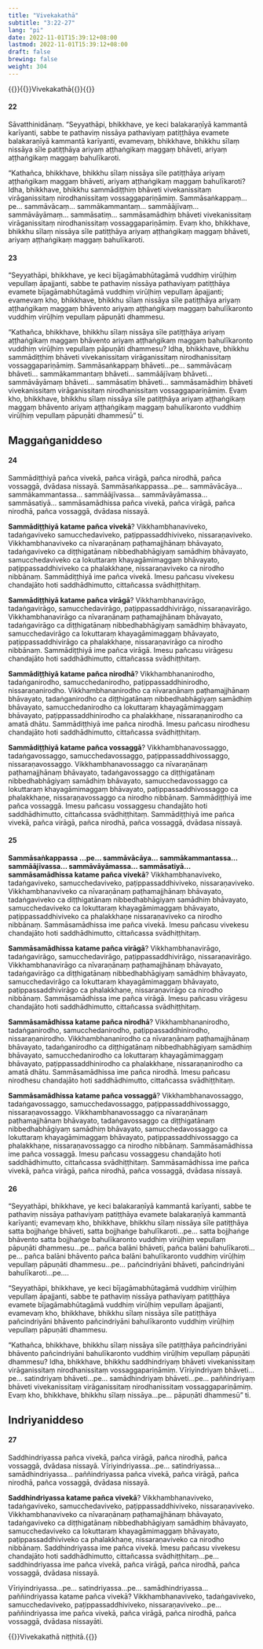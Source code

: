 ```yaml
---
title: "Vivekakathā"
subtitle: "3:22-27"
lang: "pi"
date: 2022-11-01T15:39:12+08:00
lastmod: 2022-11-01T15:39:12+08:00
draft: false
brewing: false
weight: 304
---
```



{{<subtitle>}}{{<suttalink src="ps3.4">}}Vivekakathā{{</suttalink>}}{{</subtitle>}}

#### 22

Sāvatthinidānaṃ. “Seyyathāpi, bhikkhave, ye keci balakaraṇīyā kammantā karīyanti, sabbe te pathaviṃ nissāya pathaviyaṃ patiṭṭhāya evamete balakaraṇīyā kammantā karīyanti, evamevaṃ, bhikkhave, bhikkhu sīlaṃ nissāya sīle patiṭṭhāya ariyaṃ aṭṭhaṅgikaṃ maggaṃ bhāveti, ariyaṃ aṭṭhaṅgikaṃ maggaṃ bahulīkaroti.

“Kathañca, bhikkhave, bhikkhu sīlaṃ nissāya sīle patiṭṭhāya ariyaṃ aṭṭhaṅgikaṃ maggaṃ bhāveti, ariyaṃ aṭṭhaṅgikaṃ maggaṃ bahulīkaroti? Idha, bhikkhave, bhikkhu sammādiṭṭhiṃ bhāveti vivekanissitaṃ virāganissitaṃ nirodhanissitaṃ vossaggapariṇāmiṃ. Sammāsaṅkappaṃ…pe… sammāvācaṃ… sammākammantaṃ… sammāājīvaṃ… sammāvāyāmaṃ… sammāsatiṃ… sammāsamādhiṃ bhāveti vivekanissitaṃ virāganissitaṃ nirodhanissitaṃ vossaggapariṇāmiṃ. Evaṃ kho, bhikkhave, bhikkhu sīlaṃ nissāya sīle patiṭṭhāya ariyaṃ aṭṭhaṅgikaṃ maggaṃ bhāveti, ariyaṃ aṭṭhaṅgikaṃ maggaṃ bahulīkaroti.

#### 23

“Seyyathāpi, bhikkhave, ye keci bījagāmabhūtagāmā vuddhiṃ virūḷhiṃ vepullaṃ āpajjanti, sabbe te pathaviṃ nissāya pathaviyaṃ patiṭṭhāya evamete bījagāmabhūtagāmā vuddhiṃ virūḷhiṃ vepullaṃ āpajjanti; evamevaṃ kho, bhikkhave, bhikkhu sīlaṃ nissāya sīle patiṭṭhāya ariyaṃ aṭṭhaṅgikaṃ maggaṃ bhāvento ariyaṃ aṭṭhaṅgikaṃ maggaṃ bahulīkaronto vuddhiṃ virūḷhiṃ vepullaṃ pāpuṇāti dhammesu.

“Kathañca, bhikkhave, bhikkhu sīlaṃ nissāya sīle patiṭṭhāya ariyaṃ aṭṭhaṅgikaṃ maggaṃ bhāvento ariyaṃ aṭṭhaṅgikaṃ maggaṃ bahulīkaronto vuddhiṃ virūḷhiṃ vepullaṃ pāpuṇāti dhammesu? Idha, bhikkhave, bhikkhu sammādiṭṭhiṃ bhāveti vivekanissitaṃ virāganissitaṃ nirodhanissitaṃ vossaggapariṇāmiṃ. Sammāsaṅkappaṃ bhāveti…pe… sammāvācaṃ bhāveti… sammākammantaṃ bhāveti… sammāājīvaṃ bhāveti… sammāvāyāmaṃ bhāveti… sammāsatiṃ bhāveti… sammāsamādhiṃ bhāveti vivekanissitaṃ virāganissitaṃ nirodhanissitaṃ vossaggapariṇāmiṃ. Evaṃ kho, bhikkhave, bhikkhu sīlaṃ nissāya sīle patiṭṭhāya ariyaṃ aṭṭhaṅgikaṃ maggaṃ bhāvento ariyaṃ aṭṭhaṅgikaṃ maggaṃ bahulīkaronto vuddhiṃ virūḷhiṃ vepullaṃ pāpuṇāti dhammesū” ti.

## Maggaṅganiddeso

#### 24

Sammādiṭṭhiyā pañca vivekā, pañca virāgā, pañca nirodhā, pañca vossaggā, dvādasa nissayā. Sammāsaṅkappassa…pe… sammāvācāya… sammākammantassa… sammāājīvassa… sammāvāyāmassa… sammāsatiyā… sammāsamādhissa pañca vivekā, pañca virāgā, pañca nirodhā, pañca vossaggā, dvādasa nissayā.

**Sammādiṭṭhiyā katame pañca vivekā**? Vikkhambhanaviveko, tadaṅgaviveko samucchedaviveko, paṭippassaddhiviveko, nissaraṇaviveko. Vikkhambhanaviveko ca nīvaraṇānaṃ paṭhamajjhānaṃ bhāvayato, tadaṅgaviveko ca diṭṭhigatānaṃ nibbedhabhāgiyaṃ samādhiṃ bhāvayato, samucchedaviveko ca lokuttaraṃ khayagāmimaggaṃ bhāvayato, paṭippassaddhiviveko ca phalakkhaṇe, nissaraṇaviveko ca nirodho nibbānaṃ. Sammādiṭṭhiyā ime pañca vivekā. Imesu pañcasu vivekesu chandajāto hoti saddhādhimutto, cittañcassa svādhiṭṭhitaṃ.

**Sammādiṭṭhiyā katame pañca virāgā**? Vikkhambhanavirāgo, tadaṅgavirāgo, samucchedavirāgo, paṭippassaddhivirāgo, nissaraṇavirāgo. Vikkhambhanavirāgo ca nīvaraṇānaṃ paṭhamajjhānaṃ bhāvayato, tadaṅgavirāgo ca diṭṭhigatānaṃ nibbedhabhāgiyaṃ samādhiṃ bhāvayato, samucchedavirāgo ca lokuttaraṃ khayagāmimaggaṃ bhāvayato, paṭippassaddhivirāgo ca phalakkhaṇe, nissaraṇavirāgo ca nirodho nibbānaṃ. Sammādiṭṭhiyā ime pañca virāgā. Imesu pañcasu virāgesu chandajāto hoti saddhādhimutto, cittañcassa svādhiṭṭhitaṃ.

**Sammādiṭṭhiyā katame pañca nirodhā**? Vikkhambhananirodho, tadaṅganirodho, samucchedanirodho, paṭippassaddhinirodho, nissaraṇanirodho. Vikkhambhananirodho ca nīvaraṇānaṃ paṭhamajjhānaṃ bhāvayato, tadaṅganirodho ca diṭṭhigatānaṃ nibbedhabhāgiyaṃ samādhiṃ bhāvayato, samucchedanirodho ca lokuttaraṃ khayagāmimaggaṃ bhāvayato, paṭippassaddhinirodho ca phalakkhaṇe, nissaraṇanirodho ca amatā dhātu. Sammādiṭṭhiyā ime pañca nirodhā. Imesu pañcasu nirodhesu chandajāto hoti saddhādhimutto, cittañcassa svādhiṭṭhitaṃ.

**Sammādiṭṭhiyā katame pañca vossaggā**? Vikkhambhanavossaggo, tadaṅgavossaggo, samucchedavossaggo, paṭippassaddhivossaggo, nissaraṇavossaggo. Vikkhambhanavossaggo ca nīvaraṇānaṃ paṭhamajjhānaṃ bhāvayato, tadaṅgavossaggo ca diṭṭhigatānaṃ nibbedhabhāgiyaṃ samādhiṃ bhāvayato, samucchedavossaggo ca lokuttaraṃ khayagāmimaggaṃ bhāvayato, paṭippassaddhivossaggo ca phalakkhaṇe, nissaraṇavossaggo ca nirodho nibbānaṃ. Sammādiṭṭhiyā ime pañca vossaggā. Imesu pañcasu vossaggesu chandajāto hoti saddhādhimutto, cittañcassa svādhiṭṭhitaṃ. Sammādiṭṭhiyā ime pañca vivekā, pañca virāgā, pañca nirodhā, pañca vossaggā, dvādasa nissayā.

#### 25

**Sammāsaṅkappassa …pe… sammāvācāya… sammākammantassa… sammāājīvassa… sammāvāyāmassa… sammāsatiyā… sammāsamādhissa katame pañca vivekā**? Vikkhambhanaviveko, tadaṅgaviveko, samucchedaviveko, paṭippassaddhiviveko, nissaraṇaviveko. Vikkhambhanaviveko ca nīvaraṇānaṃ paṭhamajjhānaṃ bhāvayato, tadaṅgaviveko ca diṭṭhigatānaṃ nibbedhabhāgiyaṃ samādhiṃ bhāvayato, samucchedaviveko ca lokuttaraṃ khayagāmimaggaṃ bhāvayato, paṭippassaddhiviveko ca phalakkhaṇe nissaraṇaviveko ca nirodho nibbānaṃ. Sammāsamādhissa ime pañca vivekā. Imesu pañcasu vivekesu chandajāto hoti saddhādhimutto, cittañcassa svādhiṭṭhitaṃ.

**Sammāsamādhissa katame pañca virāgā**? Vikkhambhanavirāgo, tadaṅgavirāgo, samucchedavirāgo, paṭippassaddhivirāgo, nissaraṇavirāgo. Vikkhambhanavirāgo ca nīvaraṇānaṃ paṭhamajjhānaṃ bhāvayato, tadaṅgavirāgo ca diṭṭhigatānaṃ nibbedhabhāgiyaṃ samādhiṃ bhāvayato, samucchedavirāgo ca lokuttaraṃ khayagāmimaggaṃ bhāvayato, paṭippassaddhivirāgo ca phalakkhaṇe, nissaraṇavirāgo ca nirodho nibbānaṃ. Sammāsamādhissa ime pañca virāgā. Imesu pañcasu virāgesu chandajāto hoti saddhādhimutto, cittañcassa svādhiṭṭhitaṃ.

**Sammāsamādhissa katame pañca nirodhā**? Vikkhambhananirodho, tadaṅganirodho, samucchedanirodho, paṭippassaddhinirodho, nissaraṇanirodho. Vikkhambhananirodho ca nīvaraṇānaṃ paṭhamajjhānaṃ bhāvayato, tadaṅganirodho ca diṭṭhigatānaṃ nibbedhabhāgiyaṃ samādhiṃ bhāvayato, samucchedanirodho ca lokuttaraṃ khayagāmimaggaṃ bhāvayato, paṭippassaddhinirodho ca phalakkhaṇe, nissaraṇanirodho ca amatā dhātu. Sammāsamādhissa ime pañca nirodhā. Imesu pañcasu nirodhesu chandajāto hoti saddhādhimutto, cittañcassa svādhiṭṭhitaṃ.

**Sammāsamādhissa katame pañca vossaggā**? Vikkhambhanavossaggo, tadaṅgavossaggo, samucchedavossaggo, paṭippassaddhivossaggo, nissaraṇavossaggo. Vikkhambhanavossaggo ca nīvaraṇānaṃ paṭhamajjhānaṃ bhāvayato, tadaṅgavossaggo ca diṭṭhigatānaṃ nibbedhabhāgiyaṃ samādhiṃ bhāvayato, samucchedavossaggo ca lokuttaraṃ khayagāmimaggaṃ bhāvayato, paṭippassaddhivossaggo ca phalakkhaṇe, nissaraṇavossaggo ca nirodho nibbānaṃ. Sammāsamādhissa ime pañca vossaggā. Imesu pañcasu vossaggesu chandajāto hoti saddhādhimutto, cittañcassa svādhiṭṭhitaṃ. Sammāsamādhissa ime pañca vivekā, pañca virāgā, pañca nirodhā, pañca vossaggā, dvādasa nissayā.

#### 26

“Seyyathāpi, bhikkhave, ye keci balakaraṇīyā kammantā karīyanti, sabbe te pathaviṃ nissāya pathaviyaṃ patiṭṭhāya evamete balakaraṇīyā kammantā karīyanti; evamevaṃ kho, bhikkhave, bhikkhu sīlaṃ nissāya sīle patiṭṭhāya satta bojjhaṅge bhāveti, satta bojjhaṅge bahulīkaroti…pe… satta bojjhaṅge bhāvento satta bojjhaṅge bahulīkaronto vuddhiṃ virūḷhiṃ vepullaṃ pāpuṇāti dhammesu…pe… pañca balāni bhāveti, pañca balāni bahulīkaroti…pe… pañca balāni bhāvento pañca balāni bahulīkaronto vuddhiṃ virūḷhiṃ vepullaṃ pāpuṇāti dhammesu…pe… pañcindriyāni bhāveti, pañcindriyāni bahulīkaroti…pe….

“Seyyathāpi, bhikkhave, ye keci bījagāmabhūtagāmā vuddhiṃ virūḷhiṃ vepullaṃ āpajjanti, sabbe te pathaviṃ nissāya pathaviyaṃ patiṭṭhāya evamete bījagāmabhūtagāmā vuddhiṃ virūḷhiṃ vepullaṃ āpajjanti, evamevaṃ kho, bhikkhave, bhikkhu sīlaṃ nissāya sīle patiṭṭhāya pañcindriyāni bhāvento pañcindriyāni bahulīkaronto vuddhiṃ virūḷhiṃ vepullaṃ pāpuṇāti dhammesu.

“Kathañca, bhikkhave, bhikkhu sīlaṃ nissāya sīle patiṭṭhāya pañcindriyāni bhāvento pañcindriyāni bahulīkaronto vuddhiṃ virūḷhiṃ vepullaṃ pāpuṇāti dhammesu? Idha, bhikkhave, bhikkhu saddhindriyaṃ bhāveti vivekanissitaṃ virāganissitaṃ nirodhanissitaṃ vossaggapariṇāmiṃ. Vīriyindriyaṃ bhāveti…pe… satindriyaṃ bhāveti…pe… samādhindriyaṃ bhāveti…pe… paññindriyaṃ bhāveti vivekanissitaṃ virāganissitaṃ nirodhanissitaṃ vossaggapariṇāmiṃ. Evaṃ kho, bhikkhave, bhikkhu sīlaṃ nissāya…pe… pāpuṇāti dhammesū” ti.

## Indriyaniddeso

#### 27

Saddhindriyassa pañca vivekā, pañca virāgā, pañca nirodhā, pañca vossaggā, dvādasa nissayā. Vīriyindriyassa…pe… satindriyassa… samādhindriyassa… paññindriyassa pañca vivekā, pañca virāgā, pañca nirodhā, pañca vossaggā, dvādasa nissayā.

**Saddhindriyassa katame pañca vivekā**? Vikkhambhanaviveko, tadaṅgaviveko, samucchedaviveko, paṭippassaddhiviveko, nissaraṇaviveko. Vikkhambhanaviveko ca nīvaraṇānaṃ paṭhamajjhānaṃ bhāvayato, tadaṅgaviveko ca diṭṭhigatānaṃ nibbedhabhāgiyaṃ samādhiṃ bhāvayato, samucchedaviveko ca lokuttaraṃ khayagāmimaggaṃ bhāvayato, paṭippassaddhiviveko ca phalakkhaṇe, nissaraṇaviveko ca nirodho nibbānaṃ. Saddhindriyassa ime pañca vivekā. Imesu pañcasu vivekesu chandajāto hoti saddhādhimutto, cittañcassa svādhiṭṭhitaṃ…pe… saddhindriyassa ime pañca vivekā, pañca virāgā, pañca nirodhā, pañca vossaggā, dvādasa nissayā.

Vīriyindriyassa…pe… satindriyassa…pe… samādhindriyassa… paññindriyassa katame pañca vivekā? Vikkhambhanaviveko, tadaṅgaviveko, samucchedaviveko, paṭippassaddhiviveko, nissaraṇaviveko…pe… paññindriyassa ime pañca vivekā, pañca virāgā, pañca nirodhā, pañca vossaggā, dvādasa nissayāti.

{{<eof>}}Vivekakathā niṭṭhitā.{{</eof>}}